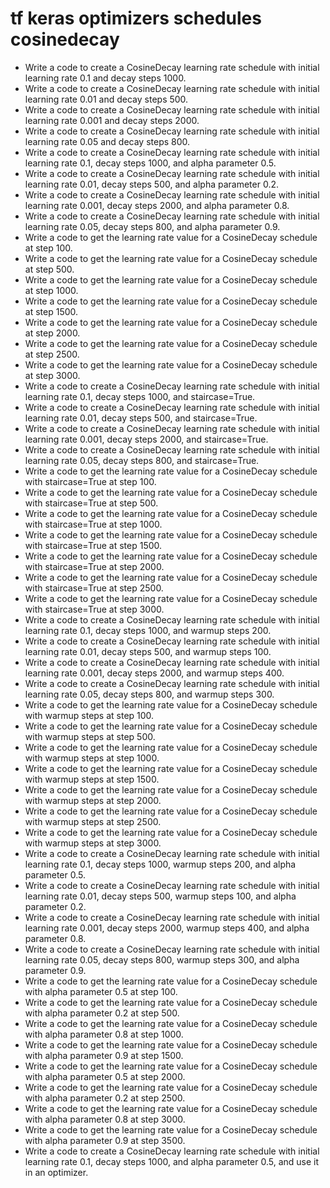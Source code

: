 # tf keras optimizers schedules cosinedecay

- Write a code to create a CosineDecay learning rate schedule with initial learning rate 0.1 and decay steps 1000.
- Write a code to create a CosineDecay learning rate schedule with initial learning rate 0.01 and decay steps 500.
- Write a code to create a CosineDecay learning rate schedule with initial learning rate 0.001 and decay steps 2000.
- Write a code to create a CosineDecay learning rate schedule with initial learning rate 0.05 and decay steps 800.
- Write a code to create a CosineDecay learning rate schedule with initial learning rate 0.1, decay steps 1000, and alpha parameter 0.5.
- Write a code to create a CosineDecay learning rate schedule with initial learning rate 0.01, decay steps 500, and alpha parameter 0.2.
- Write a code to create a CosineDecay learning rate schedule with initial learning rate 0.001, decay steps 2000, and alpha parameter 0.8.
- Write a code to create a CosineDecay learning rate schedule with initial learning rate 0.05, decay steps 800, and alpha parameter 0.9.
- Write a code to get the learning rate value for a CosineDecay schedule at step 100.
- Write a code to get the learning rate value for a CosineDecay schedule at step 500.
- Write a code to get the learning rate value for a CosineDecay schedule at step 1000.
- Write a code to get the learning rate value for a CosineDecay schedule at step 1500.
- Write a code to get the learning rate value for a CosineDecay schedule at step 2000.
- Write a code to get the learning rate value for a CosineDecay schedule at step 2500.
- Write a code to get the learning rate value for a CosineDecay schedule at step 3000.
- Write a code to create a CosineDecay learning rate schedule with initial learning rate 0.1, decay steps 1000, and staircase=True.
- Write a code to create a CosineDecay learning rate schedule with initial learning rate 0.01, decay steps 500, and staircase=True.
- Write a code to create a CosineDecay learning rate schedule with initial learning rate 0.001, decay steps 2000, and staircase=True.
- Write a code to create a CosineDecay learning rate schedule with initial learning rate 0.05, decay steps 800, and staircase=True.
- Write a code to get the learning rate value for a CosineDecay schedule with staircase=True at step 100.
- Write a code to get the learning rate value for a CosineDecay schedule with staircase=True at step 500.
- Write a code to get the learning rate value for a CosineDecay schedule with staircase=True at step 1000.
- Write a code to get the learning rate value for a CosineDecay schedule with staircase=True at step 1500.
- Write a code to get the learning rate value for a CosineDecay schedule with staircase=True at step 2000.
- Write a code to get the learning rate value for a CosineDecay schedule with staircase=True at step 2500.
- Write a code to get the learning rate value for a CosineDecay schedule with staircase=True at step 3000.
- Write a code to create a CosineDecay learning rate schedule with initial learning rate 0.1, decay steps 1000, and warmup steps 200.
- Write a code to create a CosineDecay learning rate schedule with initial learning rate 0.01, decay steps 500, and warmup steps 100.
- Write a code to create a CosineDecay learning rate schedule with initial learning rate 0.001, decay steps 2000, and warmup steps 400.
- Write a code to create a CosineDecay learning rate schedule with initial learning rate 0.05, decay steps 800, and warmup steps 300.
- Write a code to get the learning rate value for a CosineDecay schedule with warmup steps at step 100.
- Write a code to get the learning rate value for a CosineDecay schedule with warmup steps at step 500.
- Write a code to get the learning rate value for a CosineDecay schedule with warmup steps at step 1000.
- Write a code to get the learning rate value for a CosineDecay schedule with warmup steps at step 1500.
- Write a code to get the learning rate value for a CosineDecay schedule with warmup steps at step 2000.
- Write a code to get the learning rate value for a CosineDecay schedule with warmup steps at step 2500.
- Write a code to get the learning rate value for a CosineDecay schedule with warmup steps at step 3000.
- Write a code to create a CosineDecay learning rate schedule with initial learning rate 0.1, decay steps 1000, warmup steps 200, and alpha parameter 0.5.
- Write a code to create a CosineDecay learning rate schedule with initial learning rate 0.01, decay steps 500, warmup steps 100, and alpha parameter 0.2.
- Write a code to create a CosineDecay learning rate schedule with initial learning rate 0.001, decay steps 2000, warmup steps 400, and alpha parameter 0.8.
- Write a code to create a CosineDecay learning rate schedule with initial learning rate 0.05, decay steps 800, warmup steps 300, and alpha parameter 0.9.
- Write a code to get the learning rate value for a CosineDecay schedule with alpha parameter 0.5 at step 100.
- Write a code to get the learning rate value for a CosineDecay schedule with alpha parameter 0.2 at step 500.
- Write a code to get the learning rate value for a CosineDecay schedule with alpha parameter 0.8 at step 1000.
- Write a code to get the learning rate value for a CosineDecay schedule with alpha parameter 0.9 at step 1500.
- Write a code to get the learning rate value for a CosineDecay schedule with alpha parameter 0.5 at step 2000.
- Write a code to get the learning rate value for a CosineDecay schedule with alpha parameter 0.2 at step 2500.
- Write a code to get the learning rate value for a CosineDecay schedule with alpha parameter 0.8 at step 3000.
- Write a code to get the learning rate value for a CosineDecay schedule with alpha parameter 0.9 at step 3500.
- Write a code to create a CosineDecay learning rate schedule with initial learning rate 0.1, decay steps 1000, and alpha parameter 0.5, and use it in an optimizer.